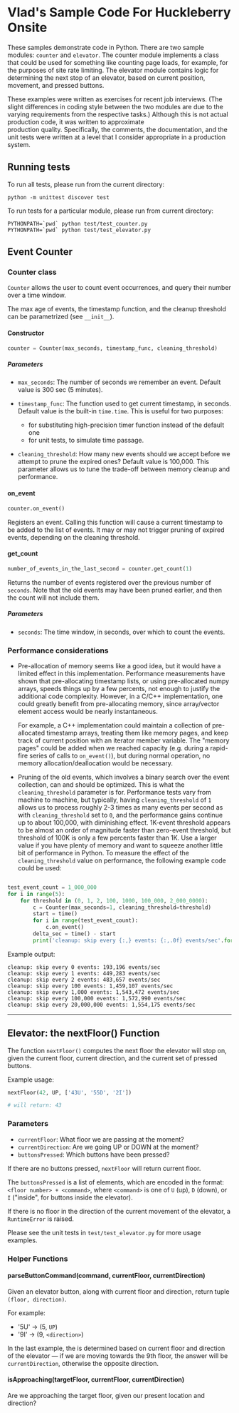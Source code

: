 # Vlad's Sample Code For Huckleberry Onsite

These samples demonstrate code in Python. There are two sample modules:
`counter` and `elevator`. The counter module implements a class that could be used
for something like counting page loads, for example, for the purposes of 
site rate limiting. The elevator module contains logic for determining the next stop
of an elevator, based on current position, movement, and pressed buttons.

These examples were written as exercises for recent job interviews. (The slight 
differences in coding style between the two modules are due to the varying requirements 
from the respective tasks.) Although this 
is not actual production code, it was written to approximate  
production quality. Specifically, the comments, the documentation, and the unit tests
were written at a level that I consider appropriate in a production system.

## Running tests

To run all tests, please run from the current directory:
```shell script
python -m unittest discover test
```

To run tests for a particular module, please run from current directory:
```shell script
PYTHONPATH=`pwd` python test/test_counter.py
PYTHONPATH=`pwd` python test/test_elevator.py
```

## Event Counter 


### Counter class

`Counter` allows the user to count event occurrences, and query their number over a time window.

The max age of events, the timestamp function, and the cleanup threshold can be parametrized (see `__init__`).


#### Constructor
```python
counter = Counter(max_seconds, timestamp_func, cleaning_threshold)
```

##### Parameters
 - `max_seconds`: The number of seconds we remember an event. Default value is 300 sec (5 minutes).
 - `timestamp_func`: The function used to get current timestamp, in seconds.
    Default value is the built-in `time.time`. This is useful for two purposes:
    * for substituting high-precision timer function instead of the default one
    * for unit tests, to simulate time passage.
        
 - `cleaning_threshold`: How many new events should we accept before we attempt to prune the expired ones? 
 Default value is 100,000. This parameter allows us to tune the 
 trade-off between memory cleanup and performance.

#### on_event

```python
counter.on_event()
```

Registers an event. 
Calling this function will cause a current timestamp to be added 
to the list of events. It may or may not trigger pruning of expired events, depending on the cleaning threshold.

#### get_count
```python
number_of_events_in_the_last_second = counter.get_count(1)
```
Returns the number of events registered over the previous number of `seconds`.
Note that the old events may have been pruned earlier, and then the count will not include them.

##### Parameters
 - `seconds`: The time window, in seconds, over which to count the events.
 
### Performance considerations

 - Pre-allocation of memory seems like a good idea, but it would have a limited effect in this implementation.
   Performance measurements have shown that pre-allocating timestamp lists, or using pre-allocated
   numpy arrays, speeds things up by a few percents, not enough to justify the additional code complexity.
   However, in a C/C++ implementation, one could greatly benefit from pre-allocating memory,
   since array/vector element access would be nearly instantaneous.
   
   For example, a C++ implementation could maintain a collection of pre-allocated timestamp arrays,
   treating them like memory pages, and keep track of current position with an iterator member variable.
   The "memory pages" could be added when we reached capacity (e.g. during a rapid-fire series of calls to `on_event()`),
   but during normal operation, no memory allocation/deallocation would be necessary.
   
 - Pruning of the old events, which involves a binary search over the event collection,
   can and should be optimized. This is what the `cleaning_threshold` parameter is for.
   Performance tests vary from machine to machine, but typically,
   having `cleaning_threshold` of `1` allows us to process roughly 2-3 times as many events per second
   as with `cleaning_threshold` set to `0`, and the performance gains continue up to about 100,000, with diminishing
   effect. 1K-event threshold appears to be almost an order of magnitude faster than zero-event threshold, but threshold of 100K is only
   a few percents faster than 1K. Use a larger value if you have plenty of memory and 
   want to squeeze another little bit of performance in Python.
   To measure the effect of the `cleaning_threshold` value on performance, 
   the following example code could be used:

```python

test_event_count = 1_000_000
for i in range(5):
    for threshold in (0, 1, 2, 100, 1000, 100_000, 2_000_0000):
        c = Counter(max_seconds=1, cleaning_threshold=threshold)
        start = time()
        for i in range(test_event_count):
            c.on_event()
        delta_sec = time() - start
        print('cleanup: skip every {:,} events: {:,.0f} events/sec'.format(threshold, (test_event_count / delta_sec)))
```

Example output:
```text
cleanup: skip every 0 events: 193,196 events/sec
cleanup: skip every 1 events: 449,283 events/sec
cleanup: skip every 2 events: 483,657 events/sec
cleanup: skip every 100 events: 1,459,107 events/sec
cleanup: skip every 1,000 events: 1,543,472 events/sec
cleanup: skip every 100,000 events: 1,572,990 events/sec
cleanup: skip every 20,000,000 events: 1,554,175 events/sec
```

--------

## Elevator: the nextFloor() Function

The function `nextFloor()` computes the next floor the elevator will stop on, given
the current floor, current direction, and the current set of pressed buttons.

Example usage:

```python
nextFloor(42, UP, ['43U', '55D', '2I'])

# will return: 43
```

### Parameters
 - `currentFloor`: What floor we are passing at the moment?
 - `currentDirection`: Are we going UP or DOWN at the moment?
 - `buttonsPressed`: Which buttons have been pressed?

If there are no buttons pressed, `nextFloor` will return current floor.

The `buttonsPressed` is a list of elements, which are 
encoded in the format: `<floor number> + <command>`, 
where `<command>` is one of `U` (up), `D` (down), or `I` ("inside", for buttons inside the elevator). 

If there is no floor in the direction of the current movement of the elevator,
a `RuntimeError` is raised.
 
Please see the unit tests in `test/test_elevator.py` for more usage examples.

### Helper Functions

#### parseButtonCommand(command, currentFloor, currentDirection)
 Given an elevator button, along with current floor and direction,
 return tuple `(floor, direction)`.

 For example:
    
  - '5U' -> (5, `UP`)
  - '9I' -> (9, `<direction>`)

 In the last example, the <direction> is determined based on current
 floor and direction of the elevator — if we are moving towards the 9th floor,
 the answer will be `currentDirection`, otherwise the opposite direction.

#### isApproaching(targetFloor, currentFloor, currentDirection)
Are we approaching the target floor, given our present location and direction?
